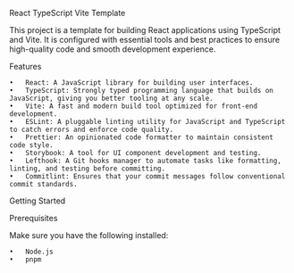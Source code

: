 React TypeScript Vite Template

This project is a template for building React applications using TypeScript and Vite. It is configured with essential tools and best practices to ensure high-quality code and smooth development experience.

Features

    •	React: A JavaScript library for building user interfaces.
    •	TypeScript: Strongly typed programming language that builds on JavaScript, giving you better tooling at any scale.
    •	Vite: A fast and modern build tool optimized for front-end development.
    •	ESLint: A pluggable linting utility for JavaScript and TypeScript to catch errors and enforce code quality.
    •	Prettier: An opinionated code formatter to maintain consistent code style.
    •	Storybook: A tool for UI component development and testing.
    •	Lefthook: A Git hooks manager to automate tasks like formatting, linting, and testing before committing.
    •	Commitlint: Ensures that your commit messages follow conventional commit standards.

Getting Started

Prerequisites

Make sure you have the following installed:

    •	Node.js
    •	pnpm
